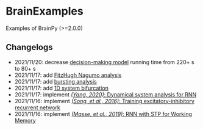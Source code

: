 # BrainExamples
Examples of BrainPy (>=2.0.0)


## Changelogs

- 2021/11/20: decrease [decision-making model](decision_making/Wang_2002_decision_making_spiking.ipynb) running time from 220+ s to 80+ s
- 2021/11/17: add [FitzHugh Nagumo analysis](dynamics_analysis/FitzHugh_Nagumo_analysis.ipynb)
- 2021/11/17: add [bursting analysis](dynamics_analysis/bursting_analysis.ipynb)
- 2021/11/17: add [1D system bifurcation](dynamics_analysis/1D_system_bifurcation.ipynb)
- 2021/11/17: implement [*(Yang, 2020)*: Dynamical system analysis for RNN](recurrent_networks/Yang_2020_RNN_Analysis.ipynb)
- 2021/11/16: implement [*(Song, et al., 2016)*: Training excitatory-inhibitory recurrent network](recurrent_networks/Song_2016_EI_RNN.ipynb)
- 2021/11/16: implement [*(Masse, et al., 2019)*: RNN with STP for Working Memory](recurrent_networks/Masse_2019_STP_RNN.ipynb)

